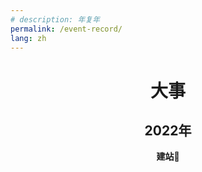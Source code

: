 ```yaml
---
# description: 年复年
permalink: /event-record/
lang: zh
---
```

<h1 style="text-align:center;">大事</h1>

<h2 style="text-align:center;">2022年</h2>

<p style="text-align:center;font-weight:bold;">建站🥳</p>
